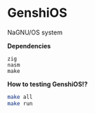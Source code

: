 # GenshiOS
NaGNU/OS system

**Dependencies**
```
zig
nasm
make
```

**How to testing GenshiOS!?**
``` sh
make all
make run
```
